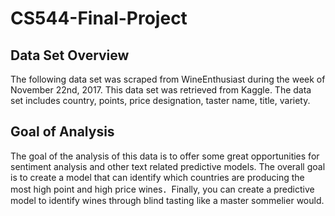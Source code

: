 # CS544-Final-Project

## Data Set Overview
The following data set was scraped from WineEnthusiast during the week of November 22nd, 2017. This data set was retrieved from Kaggle. The data set includes country, points, price designation, taster name, title, variety.

## Goal of Analysis
The goal of the analysis of this data is to offer some great opportunities for sentiment analysis and other text related predictive models. The overall goal is to create a model that can identify which countries are producing the most high point and high price wines．Finally, you can create a predictive model to identify wines through blind tasting like a master sommelier would.

